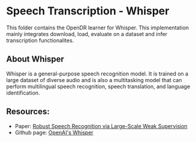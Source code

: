 # Speech Transcription - Whisper

This folder contains the OpenDR learner for Whisper. This implementation mainly integrates download, load, evaluate on a dataset and infer transcription functionalites.

## About Whisper

Whisper is a general-purpose speech recognition model. It is trained on a large dataset of diverse audio and is also a multitasking model that can perform multilingual speech recognition, speech translation, and language identification.

## Resources:
- Paper: [Robust Speech Recognition via Large-Scale Weak Supervision](https://arxiv.org/abs/2212.04356)
- Github page: [OpenAI's Whisper](https://github.com/openai/whisper) 

